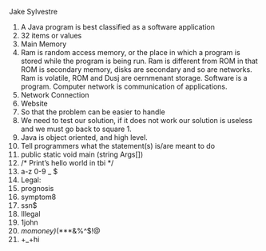 

Jake Sylvestre



1. A Java program is best classified as a software application
1. 32 items or values
1. Main Memory
1. Ram is random access memory, or the place in which a program is stored while the program is being run. Ram is different from ROM in that ROM is secondary memory, disks are secondary and so are networks. Ram is volatile, ROM and Dusj are oernmenant storage. Software is a program. Computer network is communication of applications.
1. Network Connection
1. Website
1. So that the problem can be easier to handle
1. We need to test our solution, if it does not work our solution is useless and we must go back to square 1.
1. Java is object oriented, and high level.
1. Tell programmers what the statement(s) is/are meant to do
1. public static void main (string Args[])
1. /* Print’s hello world in tbi */
1. a-z 0-9 _ $
 1. Legal:
   1. prognosis
   1. symptom8
   1. ssn$
 1. Illegal
   1. 1john
   1. *momoney)*(***&%^$!@
   1. +_+hi
